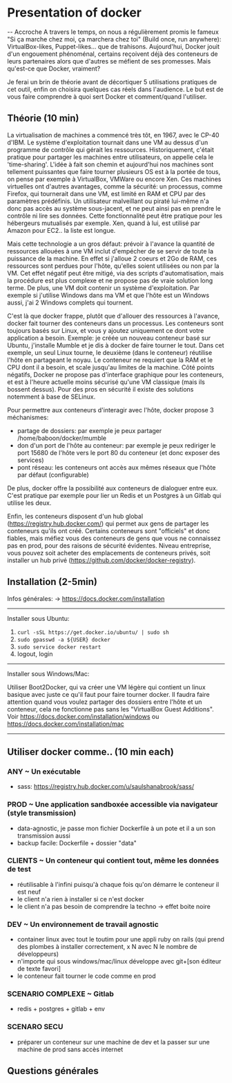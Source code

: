 # Presentation of docker

-- Accroche
A travers le temps, on nous a régulièrement promis le fameux "Si ça marche chez moi, ça marchera chez toi" (Build once, run anywhere): VirtualBox-likes, Puppet-likes... que de trahisons.
Aujourd'hui, Docker jouit d'un engouement phénoménal, certains reçoivent déjà des conteneurs de leurs partenaires alors que d'autres se méfient de ses promesses. Mais qu'est-ce que Docker, vraiment?

Je ferai un brin de théorie avant de décortiquer 5 utilisations pratiques de cet outil, enfin on choisira quelques cas réels dans l'audience. Le but est de vous faire comprendre à quoi sert Docker et comment/quand l'utiliser.

## Théorie (10 min)

La virtualisation de machines a commencé très tôt, en 1967, avec le CP-40 d'IBM. Le système d'exploitation tournait dans une VM au dessus d'un programme de contrôle qui gérait les ressources.
Historiquement, c'était pratique pour partager les machines entre utilisateurs, on appelle cela le 'time-sharing'.
L'idée à fait son chemin et aujourd'hui nos machines sont tellement puissantes que faire tourner plusieurs OS est à la portée de tous, on pense par exemple à VirtualBox, VMWare ou encore Xen.
Ces machines virtuelles ont d'autres avantages, comme la sécurité: un processus, comme Firefox, qui tournerait dans une VM, est limité en RAM et CPU par des paramètres prédéfinis. Un utilisateur malveillant ou piraté lui-même n'a donc pas accès au système sous-jacent, et ne peut ainsi pas en prendre le contrôle ni lire ses données. Cette fonctionnalité peut être pratique pour les hébergeurs mutualisés par exemple.
Xen, quand à lui, est utilisé par Amazon pour EC2.. la liste est longue.

Mais cette technologie a un gros défaut: prévoir à l'avance la quantité de ressources allouées à une VM inclut d'empécher de se servir de toute la puissance de la machine. En effet si j'alloue 2 coeurs et 2Go de RAM, ces ressources sont perdues pour l'hôte, qu'elles soient utilisées ou non par la VM. Cet effet négatif peut être mitigé, via des scripts d'automatisation, mais la procédure est plus complexe et ne propose pas de vraie solution long terme.
De plus, une VM doit contenir un système d'exploitation. Par exemple si j'utilise Windows dans ma VM et que l'hôte est un Windows aussi, j'ai 2 Windows complets qui tournent.

C'est là que docker frappe, plutôt que d'allouer des ressources à l'avance, docker fait tourner des conteneurs dans un processus. Les conteneurs sont toujours basés sur Linux, et vous y ajoutez uniquement ce dont votre application a besoin.
Exemple: je créée un nouveau conteneur basé sur Ubuntu, j'installe Mumble et je dis à docker de faire tourner le tout.
Dans cet exemple, un seul Linux tourne, le deuxième (dans le conteneur) réutilise l'hôte en partageant le noyau. Le conteneur ne requiert que la RAM et le CPU dont il a besoin, et scale jusqu'au limites de la machine.
Côté points négatifs, Docker ne propose pas d'interface graphique pour les conteneurs, et est à l'heure actuelle moins sécurisé qu'une VM classique (mais ils bossent dessus). Pour des pros en sécurité il existe des solutions notemment à base de SELinux.

Pour permettre aux conteneurs d'interagir avec l'hôte, docker propose 3 méchanismes:
- partage de dossiers: par exemple je peux partager /home/baboon/docker/mumble
- don d'un port de l'hôte au conteneur: par exemple je peux rediriger le port 15680 de l'hôte vers le port 80 du conteneur (et donc exposer des services)
- pont réseau: les conteneurs ont accès aux mêmes réseaux que l'hôte par défaut (configurable)

De plus, docker offre la possibilité aux conteneurs de dialoguer entre eux. C'est pratique par exemple pour lier un Redis et un Postgres à un Gitlab qui utilise les deux.

Enfin, les conteneurs disposent d'un hub global (https://registry.hub.docker.com/) qui permet aux gens de partager les conteneurs qu'ils ont créé. Certains conteneurs sont "officiels" et donc fiables, mais méfiez vous des conteneurs de gens que vous ne connaissez pas en prod, pour des raisons de sécurité évidentes. Niveau entreprise, vous pouvez soit acheter des emplacements de conteneurs privés, soit installer un hub privé (https://github.com/docker/docker-registry).


## Installation (2-5min)

Infos générales:
-> https://docs.docker.com/installation

-----------

Installer sous Ubuntu:

1) `curl -sSL https://get.docker.io/ubuntu/ | sudo sh`
2) `sudo gpasswd -a ${USER} docker`
3) `sudo service docker restart`
4) logout, login

----------

Installer sous Windows/Mac:

Utiliser Boot2Docker, qui va créer une VM légère qui contient un linux basique avec juste ce qu'il faut pour faire tourner docker.
Il faudra faire attention quand vous voulez partager des dossiers entre l'hôte et un conteneur, cela ne fonctionne pas sans les "VirtualBox Guest Additions".
Voir  https://docs.docker.com/installation/windows ou https://docs.docker.com/installation/mac

-----------

## Utiliser docker comme.. (10 min each)

### ANY ~ Un exécutable
- sass: https://registry.hub.docker.com/u/saulshanabrook/sass/

### PROD ~ Une application sandboxée accessible via navigateur (style transmission)
- data-agnostic, je passe mon fichier Dockerfile à un pote et il a un son transmission aussi
- backup facile: Dockerfile + dossier "data"

### CLIENTS ~ Un conteneur qui contient tout, même les données de test
- réutilisable à l'infini puisqu'à chaque fois qu'on démarre le conteneur il est neuf
- le client n'a rien à installer si ce n'est docker
- le client n'a pas besoin de comprendre la techno -> effet boite noire

### DEV ~ Un environnement de travail agnostic
- container linux avec tout le toutim pour une appli ruby on rails (qui prend des plombes à installer correctement, x N avec N le nombre de développeurs)
- n'importe qui sous windows/mac/linux développe avec git+[son éditeur de texte favori]
- le conteneur fait tourner le code comme en prod

### SCENARIO COMPLEXE ~ Gitlab
- redis + postgres + gitlab + env

### SCENARO SECU
- préparer un conteneur sur une machine de dev et la passer sur une machine de prod sans accès internet

## Questions générales
